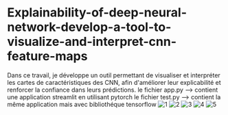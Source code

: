 # Explainability-of-deep-neural-network-develop-a-tool-to-visualize-and-interpret-cnn-feature-maps
Dans ce travail, je développe un outil permettant de visualiser et interpréter les cartes de caractéristiques des CNN, afin d'améliorer leur explicabilité et renforcer la confiance dans leurs prédictions.
le fichier app.py --> contient une application streamlit en utilisant pytorch
le fichier test.py --> contient la même application mais avec bibliothéque tensorflow
![1](https://github.com/user-attachments/assets/f4b7f91e-0192-40fc-93d5-67d56c57f655)
![2](https://github.com/user-attachments/assets/312acfcb-2410-41bd-b33a-8cf1553f0131)
![3](https://github.com/user-attachments/assets/d5134798-6832-47d4-9694-3791b2431553)
![4](https://github.com/user-attachments/assets/eadc9e10-bdc9-41b8-9c7b-fc86b94c3cb8)
![5](https://github.com/user-attachments/assets/168d1b1f-ded4-46ab-80c6-9c7b04f26c96)
